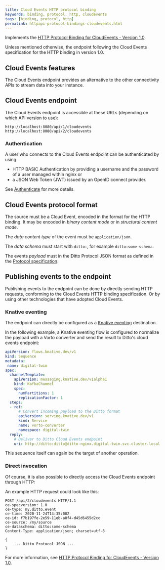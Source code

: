 ```yaml
---
title: Cloud Events HTTP protocol binding
keywords: binding, protocol, http, cloudevents
tags: [binding, protocol, http]
permalink: httpapi-protocol-bindings-cloudevents.html
---
```


Implements the [HTTP Protocol Binding for CloudEvents - Version 1.0](https://github.com/cloudevents/spec/blob/v1.0/http-protocol-binding.md).

Unless mentioned otherwise, the endpoint following the Cloud Events specification for the HTTP binding in version 1.0.

## Cloud Events features

The Cloud Events endpoint provides an alternative to the other connectivity APIs to stream data into your instance.

## Cloud Events endpoint

The Cloud Events endpoint is accessible at these URLs (depending on which API version to use):

```
http://localhost:8080/api/1/cloudevents
http://localhost:8080/api/2/cloudevents
```

### Authentication

A user who connects to the Cloud Events endpoint can be authenticated by using

* HTTP BASIC Authentication by providing a username and the password of a user managed within nginx or
* a JSON Web Token (JWT) issued by an OpenID connect provider.

See [Authenticate](basic-auth.html) for more details.

## Cloud Events protocol format

The source must be a Cloud Event, encoded in the format for the HTTP binding. It may be encoded in *binary content mode*
or in *structural content mode*.

The *data content type* of the event must be `application/json`.

The *data schema* must start with `ditto:`, for example `ditto:some-schema`.

The events *payload* must in the Ditto Protocol JSON format as defined in the
[Protocol specification](protocol-specification.html).

## Publishing events to the endpoint

Publishing events to the endpoint can be done by directly sending HTTP requests, conforming to the Cloud Events
HTTP binding specification. Or by using other technologies that have adopted Cloud Events.

### Knative eventing

The endpoint can directly be configured as a [Knative eventing](https://knative.dev/docs/eventing/) destination.

In the following example, a Knative eventing flow is configured to normalize the payload with a Vorto converter
and send the result to Ditto's cloud events endpoint:

~~~yaml
apiVersion: flows.knative.dev/v1
kind: Sequence
metadata:
 name: digital-twin
spec:
  channelTemplate:
    apiVersion: messaging.knative.dev/v1alpha1
    kind: KafkaChannel
    spec:
      numPartitions: 1
      replicationFactor: 1
  steps:
  - ref:
      # Convert incoming payload to the Ditto format
      apiVersion: serving.knative.dev/v1
      kind: Service
      name: vorto-converter
      namespace: digital-twin
  reply:
    # Deliver to Ditto Cloud Events endpoint
    uri: http://ditto:ditto@ditto-nginx.digital-twin.svc.cluster.local:8080/api/2/cloudevents
~~~

This sequence itself can again be the target of another operation.

### Direct invocation

Of course, it is also possible to directly access the Cloud Events endpoint through HTTP:

An example HTTP request could look like this:

~~~
POST /api/2/cloudevents HTTP/1.1
ce-specversion: 1.0
ce-type: my.ditto.event
ce-time: 2020-11-24T14:35:00Z
ce-id: f7b197fe-2e59-11eb-a8f4-d45d6455d2cc
ce-source: /my/source
ce-dataschema: ditto:some-schema
Content-Type: application/json; charset=utf-8

{
    ... Ditto Protocol JSON ...
}
~~~

For more information, see [HTTP Protocol Binding for CloudEvents - Version 1.0](https://github.com/cloudevents/spec/blob/v1.0/http-protocol-binding.md).
